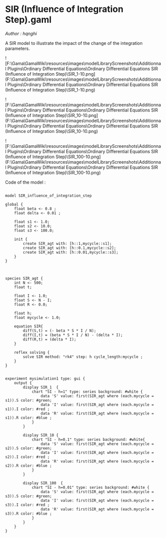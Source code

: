 [//]: # (keyword|operator_diff)
[//]: # (keyword|statement_equation)
[//]: # (keyword|statement_\=)
[//]: # (keyword|statement_solve)
[//]: # (keyword|concept_equation)
[//]: # (keyword|concept_math)
# SIR (Influence of Integration Step).gaml


_Author : hqnghi_

A SIR model to illustrate the impact of the change of the integration parameters.


![F:\Gama\GamaWiki\resources\images\modelLibraryScreenshots\Additionnal Plugins\Ordinary Differential Equations\Ordinary Differential Equations SIR (Influence of Integration Step)\SIR_1-10.png](F:\Gama\GamaWiki\resources\images\modelLibraryScreenshots\Additionnal Plugins\Ordinary Differential Equations\Ordinary Differential Equations SIR (Influence of Integration Step)\SIR_1-10.png)

![F:\Gama\GamaWiki\resources\images\modelLibraryScreenshots\Additionnal Plugins\Ordinary Differential Equations\Ordinary Differential Equations SIR (Influence of Integration Step)\SIR_10-10.png](F:\Gama\GamaWiki\resources\images\modelLibraryScreenshots\Additionnal Plugins\Ordinary Differential Equations\Ordinary Differential Equations SIR (Influence of Integration Step)\SIR_10-10.png)

![F:\Gama\GamaWiki\resources\images\modelLibraryScreenshots\Additionnal Plugins\Ordinary Differential Equations\Ordinary Differential Equations SIR (Influence of Integration Step)\SIR_100-10.png](F:\Gama\GamaWiki\resources\images\modelLibraryScreenshots\Additionnal Plugins\Ordinary Differential Equations\Ordinary Differential Equations SIR (Influence of Integration Step)\SIR_100-10.png)

Code of the model : 

```

model SIR_influence_of_integration_step

global { 
	float beta <- 0.8 ; 	
	float delta <- 0.01 ; 
	
	float s1 <- 1.0;
	float s2 <- 10.0;
	float s3 <- 100.0;
	
	init {
		create SIR_agt with: [h::1,mycycle::s1];
		create SIR_agt with: [h::0.1,mycycle::s2];
		create SIR_agt with: [h::0.01,mycycle::s3];	
  	}  
}



species SIR_agt {
	int N <- 500;
    float t;    

	float I <- 1.0; 
	float S <- N - I; 
	float R <- 0.0; 
		
   	float h;
    float mycycle <- 1.0;   		
		
	equation SIR{ 
		diff(S,t) = (- beta * S * I / N);
		diff(I,t) = (beta * S * I / N) - (delta * I);
		diff(R,t) = (delta * I);
	} 

	reflex solving {
		solve SIR method: "rk4" step: h cycle_length:mycycle ;
	}      
}


experiment mysimulation1 type: gui { 
 	output { 
		display SIR_1  {
			chart "SI - h=1" type: series background: #white {
				data 'S' value: first(SIR_agt where (each.mycycle = s1)).S color: #green;				
				data 'I' value: first(SIR_agt where (each.mycycle = s1)).I color: #red ;
				data 'R' value: first(SIR_agt where (each.mycycle = s1)).R color: #blue ;				
			}
		}
		
		display SIR_10 {
			chart "SI - h=0.1" type: series background: #white{
				data 'S' value: first(SIR_agt where (each.mycycle = s2)).S color: #green;				
				data 'I' value: first(SIR_agt where (each.mycycle = s2)).I color: #red ;
				data 'R' value: first(SIR_agt where (each.mycycle = s2)).R color: #blue ;				
			}
		}
		
		display SIR_100  {
			chart "SI - h=0.01" type: series background: #white {
				data 'S' value: first(SIR_agt where (each.mycycle = s3)).S color: #green;				
				data 'I' value: first(SIR_agt where (each.mycycle = s3)).I color: #red ;
				data 'R' value: first(SIR_agt where (each.mycycle = s3)).R color: #blue ;				
			}
		}	
	}
}
```
